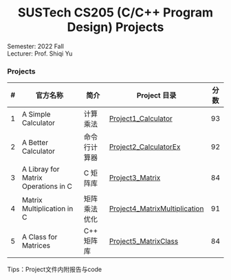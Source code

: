 <div align="center">

# SUSTech CS205 (C/C++ Program Design) Projects

</div>

Semester: 2022 Fall  
Lecturer: Prof. Shiqi Yu

### Projects

|  #  |                官方名称              |     简介      |                          Project 目录                           | 分数 | 
|:---:|-------------------------------------|--------------|----------------------------------------------------------------|:---:|
|  1  | A Simple Calculator                 | 计算乘法      | [Project1_Calculator](Project1)                     | 93 | 
|  2  | A Better Calculator                 | 命令行计算器   | [Project2_CalculatorEx](Project2)                 | 92 | 
|  3  | A Libray for Matrix Operations in C | C 矩阵库      | [Project3_Matrix](Project3)                             | 84 | 
|  4  | Matrix Multiplication in C          | 矩阵乘法优化   | [Project4_MatrixMultiplication](Project4) | 91 |
|  5  | A Class for Matrices                | C++ 矩阵库    | [Project5_MatrixClass](Project5)                   | 84 |

Tips：Project文件内附报告与code
